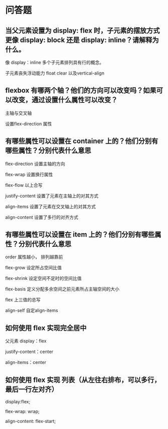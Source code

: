 # 问答题

## 当父元素设置为 display: flex 时，子元素的摆放方式更像 display: block 还是 display: inline？请解释为什么。

像 display：inline 多个子元素排列具有行的概念。

子元素丧失浮动能力 float clear 以及vertical-align


## flexbox 有哪两个轴？他们的方向可以改变吗？如果可以改变，通过设置什么属性可以改变？

主轴与交叉轴

设置flex-direction 属性
## 有哪些属性可以设置在 container 上的？他们分别有哪些属性？分别代表什么意思

flex-direction 设置主轴的方向

flex-wrap 设置换行属性

flex-flow 以上合写

justify-content 设置了元素在主轴上的对其方式

align-items 设置了元素在交叉轴上的对其方式

align-content 设置了多行的对齐方式


## 有哪些属性可以设置在 item 上的？他们分别有哪些属性？分别代表什么意思

order 属性越小， 排列越靠前

flex-grow 设定所占空间比值

flex-shrink 设定空间不足时的空间比值

flex-basis 定义分配多余空间之前元素所占主轴空间的大小

flex 上三值的总写

align-self 自定align-items

## 如何使用 flex 实现完全居中

父元素 display：flex

justify-content：center

align-items：center

## 如何使用 flex 实现 列表（从左往右排布，可以多行，最后一行左对齐）

display:flex;

flex-wrap: wrap;

align-content: flex-start;